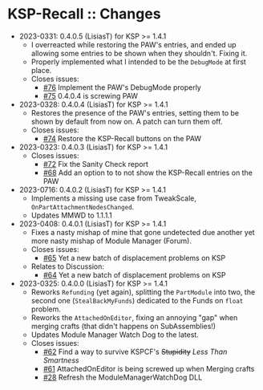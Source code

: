# KSP-Recall :: Changes

* 2023-0331: 0.4.0.5 (LisiasT) for KSP >= 1.4.1
	+ I overreacted while restoring the PAW's entries, and ended up allowing some entries to be shown when they shouldn't. Fixing it.
	+ Properly implemented what I intended to be the `DebugMode` at first place.
	+ Closes issues:
		- [#76](https://github.com/net-lisias-ksp/KSP-Recall/issues/76) Implement the PAW's DebugMode properly
		- [#75](https://github.com/net-lisias-ksp/KSP-Recall/issues/75) 0.4.0.4 is screwing PAW
* 2023-0328: 0.4.0.4 (LisiasT) for KSP >= 1.4.1
	+ Restores the presence of the PAW's entries, setting them to be shown by default from now on. A patch can turn them off. 
	+ Closes issues:
		- [#74](https://github.com/net-lisias-ksp/KSP-Recall/issues/74) Restore the KSP-Recall buttons on the PAW
* 2023-0323: 0.4.0.3 (LisiasT) for KSP >= 1.4.1
	+ Closes issues:
		- [#72](https://github.com/net-lisias-ksp/KSP-Recall/issues/72) Fix the Sanity Check report
		- [#68](https://github.com/net-lisias-ksp/KSP-Recall/issues/68) Add an option to to not show the KSP-Recall entries on the PAW
* 2023-0716: 0.4.0.2 (LisiasT) for KSP >= 1.4.1
	+ Implements a missing use case from TweakScale, `OnPartAttachmentNodesChanged`.
	+ Updates MMWD to 1.1.1.1
* 2023-0408: 0.4.0.1 (LisiasT) for KSP >= 1.4.1
	+ Fixes a nasty mishap of mine that gone undetected due another yet more nasty mishap of Module Manager (Forum).
	+ Closes issues:
		- [#65](https://github.com/net-lisias-ksp/KSP-Recall/issues/65) Yet a new batch of displacement problems on KSP
	+ Relates to Discussion:
		- [#64](https://github.com/net-lisias-ksp/KSP-Recall/issues/65) Yet a new batch of displacement problems on KSP
* 2023-0325: 0.4.0.0 (LisiasT) for KSP >= 1.4.1
	+ Reworks `Refunding` (yet again), splitting the `PartModule` into two, the second one (`StealBackMyFunds`) dedicated to the Funds on `float` problem.
	+ Reworks the `AttachedOnEditor`, fixing an annoying "gap" when merging crafts (that didn't happens on SubAssemblies!)
	+ Updates Module Manager Watch Dog to the latest.
	+ Closes issues:
		- [#62](https://github.com/net-lisias-ksp/KSP-Recall/issues/62) Find a way to survive KSPCF's ~~Stupidity~~ *Less Than Smartness*
		- [#61](https://github.com/net-lisias-ksp/KSP-Recall/issues/61) AttachedOnEditor is being screwed up when Merging crafts
		- [#28](https://github.com/net-lisias-ksp/KSP-Recall/issues/28) Refresh the ModuleManagerWatchDog DLL
